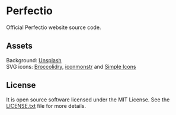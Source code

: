 # Perfectio

Official Perfectio website source code.

## Assets

Background: [Unsplash](https://unsplash.com)  
SVG icons: [Broccolidry](https://dribbble.com/shots/587469-Free-16px-Broccolidryiconsaniconsetitisfullof-icons), [iconmonstr](https://iconmonstr.com) and [Simple Icons](https://simpleicons.org)

## License

It is open source software licensed under the MIT License. See the [LICENSE.txt](LICENSE.txt) file for more details.
